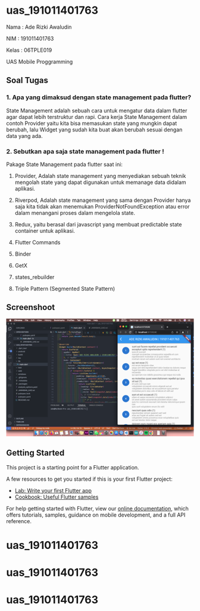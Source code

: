 # uas_191011401763

Nama : Ade Rizki Awaludin

NIM : 191011401763

Kelas : 06TPLE019

UAS Mobile Proggramming

## Soal Tugas

### 1. Apa yang dimaksud dengan state management pada flutter?

State Management adalah sebuah cara untuk mengatur data dalam flutter agar dapat lebih terstruktur dan rapi.
Cara kerja State Management dalam contoh Provider yaitu kita bisa memasukan state yang mungkin dapat berubah, lalu Widget yang sudah kita buat akan berubah sesuai dengan data yang ada.

### 2. Sebutkan apa saja state management pada flutter !

Pakage State Management pada flutter saat ini:

1. Provider, Adalah state management yang menyediakan sebuah teknik mengolah state yang dapat digunakan untuk memanage data didalam aplikasi.

2. Riverpod, Adalah state management yang sama dengan Provider hanya saja kita tidak akan menemukan ProviderNotFoundException atau error dalam menangani proses dalam mengelola state.

3. Redux, yaitu berasal dari javascript yang membuat predictable state container untuk aplikasi.

4. Flutter Commands

5. Binder

6. GetX

7. states_rebuilder

8. Triple Pattern (Segmented State Pattern)

## Screenshoot

![alt text](https://github.com/adrz37/uas_191011401763/blob/main/SCREENSHOOT.png?raw=true)

## Getting Started

This project is a starting point for a Flutter application.

A few resources to get you started if this is your first Flutter project:

- [Lab: Write your first Flutter app](https://flutter.dev/docs/get-started/codelab)
- [Cookbook: Useful Flutter samples](https://flutter.dev/docs/cookbook)

For help getting started with Flutter, view our
[online documentation](https://flutter.dev/docs), which offers tutorials,
samples, guidance on mobile development, and a full API reference.

# uas_191011401763

# uas_191011401763
# uas_191011401763
